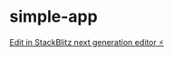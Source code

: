 # simple-app

[Edit in StackBlitz next generation editor ⚡️](https://stackblitz.com/~/github.com/larzon/simple-app)